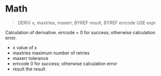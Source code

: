 # Math

> DERIV x, maxtries, maxerr, BYREF result, BYREF errcode USE expr

Calculation of derivative. errcode = 0 for success; otherwise calculation error. 


* x value of x
* maxtries maximum number of retries
* maxerr tolerance
* errcode 0 for success; otherwise calculation error
* result the result

